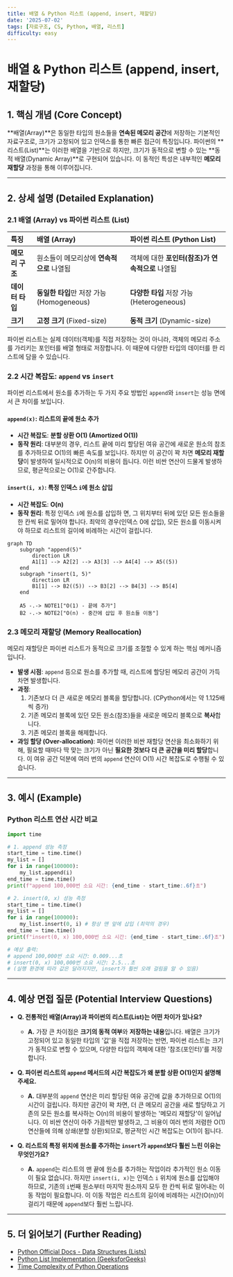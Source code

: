 ```yaml
---
title: 배열 & Python 리스트 (append, insert, 재할당)
date: '2025-07-02'
tags: [자료구조, CS, Python, 배열, 리스트]
difficulty: easy
---
```


# 배열 & Python 리스트 (append, insert, 재할당)

## 1. 핵심 개념 (Core Concept)

\*\*배열(Array)\*\*은 동일한 타입의 원소들을 **연속된 메모리 공간**에 저장하는 기본적인 자료구조로, 크기가 고정되어 있고 인덱스를 통한 빠른 접근이 특징입니다. 파이썬의 \*\*리스트(List)\*\*는 이러한 배열을 기반으로 하지만, 크기가 동적으로 변할 수 있는 \*\*동적 배열(Dynamic Array)\*\*로 구현되어 있습니다. 이 동적인 특성은 내부적인 **메모리 재할당** 과정을 통해 이루어집니다.

______________________________________________________________________

## 2. 상세 설명 (Detailed Explanation)

### 2.1 배열 (Array) vs 파이썬 리스트 (List)

| 특징            | 배열 (Array)                              | 파이썬 리스트 (Python List)                      |
| :-------------- | :---------------------------------------- | :----------------------------------------------- |
| **메모리 구조** | 원소들이 메모리상에 **연속적으로** 나열됨 | 객체에 대한 **포인터(참조)가 연속적으로** 나열됨 |
| **데이터 타입** | **동일한 타입**만 저장 가능 (Homogeneous) | **다양한 타입** 저장 가능 (Heterogeneous)        |
| **크기**        | **고정 크기** (Fixed-size)                | **동적 크기** (Dynamic-size)                     |

파이썬 리스트는 실제 데이터(객체)를 직접 저장하는 것이 아니라, 객체의 메모리 주소를 가리키는 포인터를 배열 형태로 저장합니다. 이 때문에 다양한 타입의 데이터를 한 리스트에 담을 수 있습니다.

### 2.2 시간 복잡도: `append` vs `insert`

파이썬 리스트에서 원소를 추가하는 두 가지 주요 방법인 `append`와 `insert`는 성능 면에서 큰 차이를 보입니다.

#### `append(x)`: 리스트의 끝에 원소 추가

- **시간 복잡도**: **분할 상환 O(1) (Amortized O(1))**
- **동작 원리**: 대부분의 경우, 리스트 끝에 미리 할당된 여유 공간에 새로운 원소의 참조를 추가하므로 O(1)의 빠른 속도를 보입니다. 하지만 이 공간이 꽉 차면 **메모리 재할당**이 발생하여 일시적으로 O(n)의 비용이 듭니다. 이런 비싼 연산이 드물게 발생하므로, 평균적으로는 O(1)로 간주합니다.

#### `insert(i, x)`: 특정 인덱스 `i`에 원소 삽입

- **시간 복잡도**: **O(n)**
- **동작 원리**: 특정 인덱스 `i`에 원소를 삽입하  면, 그 위치부터 뒤에 있던 모든 원소들을 한 칸씩 뒤로 밀어야 합니다. 최악의 경우(인덱스 0에 삽입), 모든 원소를 이동시켜야 하므로 리스트의 길이에 비례하는 시간이 걸립니다.

```mermaid
graph TD
    subgraph "append(5)"
        direction LR
        A1[1] --> A2[2] --> A3[3] --> A4[4] --> A5((5))
    end
    subgraph "insert(1, 5)"
        direction LR
        B1[1] --> B2((5)) --> B3[2] --> B4[3] --> B5[4]
    end

    A5 -.-> NOTE1["O(1) - 끝에 추가"]
    B2 -.-> NOTE2["O(n) - 중간에 삽입 후 원소들 이동"]
```

### 2.3 메모리 재할당 (Memory Reallocation)

메모리 재할당은 파이썬 리스트가 동적으로 크기를 조절할 수 있게 하는 핵심 메커니즘입니다.

- **발생 시점**: `append` 등으로 원소를 추가할 때, 리스트에 할당된 메모리 공간이 가득 차면 발생합니다.
- **과정**:
  1. 기존보다 더 큰 새로운 메모리 블록을 할당합니다. (CPython에서는 약 1.125배씩 증가)
  1. 기존 메모리 블록에 있던 모든 원소(참조)들을 새로운 메모리 블록으로 **복사**합니다.
  1. 기존 메모리 블록을 해제합니다.
- **과잉 할당 (Over-allocation)**: 파이썬   이러한 비싼 재할당 연산을 최소화하기 위해, 필요할 때마다 딱 맞는 크기가 아닌 **필요한 것보다 더 큰 공간을 미리 할당**합니다. 이 여유 공간 덕분에 여러 번의 `append` 연산이 O(1) 시간 복잡도로 수행될 수 있습니다.

______________________________________________________________________

## 3. 예시 (Example)

### Python 리스트 연산 시간 비교

```python
import time

# 1. append 성능 측정
start_time = time.time()
my_list = []
for i in range(100000):
    my_list.append(i)
end_time = time.time()
print(f"append 100,000번 소요 시간: {end_time - start_time:.6f}초")

# 2. insert(0, x) 성능 측정
start_time = time.time()
my_list = []
for i in range(100000):
    my_list.insert(0, i) # 항상 맨 앞에 삽입 (최악의 경우)
end_time = time.time()
print(f"insert(0, x) 100,000번 소요 시간: {end_time - start_time:.6f}초")

# 예상 출력:
# append 100,000번 소요 시간: 0.009...초
# insert(0, x) 100,000번 소요 시간: 2.5...초
# (실행 환경에 따라 값은 달라지지만, insert가 훨씬 오래 걸림을 알 수 있음)
```

______________________________________________________________________

## 4. 예상 면접 질문 (Potential Interview Questions)

- **Q. 전통적인 배열(Array)과 파이썬의 리스트(List)는 어떤 차이가 있나요?**

  - **A.** 가장 큰 차이점은 **크기의 동적 여부**와 **저장하는 내용**입니다. 배열은 크기가 고정되어 있고 동일한 타입의 '값'을 직접 저장하는 반면, 파이썬 리스트는 크기가 동적으로 변할 수 있으며, 다양한 타입의 객체에 대한 '참조(포인터)'를 저장합니다.

- **Q. 파이썬 리스트의 `append` 메서드의 시간 복잡도가 왜 분할 상환 O(1)인지 설명해주세요.**

  - **A.** 대부분의 `append` 연산은 미리 할당된 여유 공간에 값을 추가하므로 O(1)의 시간이 걸립니다. 하지만 공간이 꽉 차면, 더 큰 메모리 공간을 새로 할당하고 기존의 모든 원소를 복사하는 O(n)의 비용이 발생하는 '메모리 재할당'이 일어납니다. 이 비싼 연산이 아주 가끔씩만 발생하고, 그 비용이 여러 번의 저렴한 O(1) 연산들에 의해 상쇄(분할 상환)되므로, 평균적인 시간 복잡도는 O(1)이 됩니다.

- **Q. 리스트의 특정 위치에 원소를 추가하는 `insert`가 `append`보다 훨씬 느린 이유는 무엇인가요?**

  - **A.** `append`는 리스트의 맨 끝에 원소를 추가하는 작업이라 추가적인 원소 이동이 필요 없습니다. 하지만 `insert(i, x)`는 인덱스 `i` 위치에 원소를 삽입해야 하므로, 기존의 `i`번째 원소부터 마지막 원소까지 모두 한 칸씩 뒤로 밀어내는 이동 작업이 필요합니다. 이 이동 작업은 리스트의 길이에 비례하는 시간(O(n))이 걸리기 때문에 `append`보다 훨씬 느립니다.

______________________________________________________________________

## 5. 더 읽어보기 (Further Reading)

- [Python Official Docs - Data Structures (Lists)](https://docs.python.org/3/tutorial/datastructures.html)
- [Python List Implementation (GeeksforGeeks)](https://www.geeksforgeeks.org/internal-working-of-list-in-python/)
- [Time Complexity of Python Operations](https://wiki.python.org/moin/TimeComplexity)
